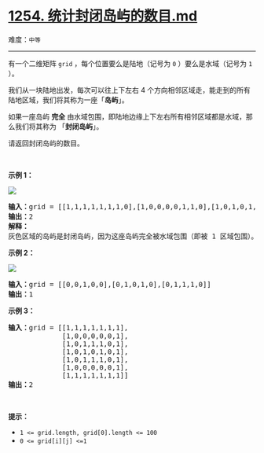 # [1254. 统计封闭岛屿的数目.md](https://leetcode-cn.com/problems/number-of-closed-islands)

难度：`中等`

---

<p>有一个二维矩阵 <code>grid</code>&nbsp;，每个位置要么是陆地（记号为&nbsp;<code>0</code> ）要么是水域（记号为&nbsp;<code>1</code> ）。</p>

<p>我们从一块陆地出发，每次可以往上下左右&nbsp;4 个方向相邻区域走，能走到的所有陆地区域，我们将其称为一座「<strong>岛屿</strong>」。</p>

<p>如果一座岛屿&nbsp;<strong>完全</strong>&nbsp;由水域包围，即陆地边缘上下左右所有相邻区域都是水域，那么我们将其称为 「<strong>封闭岛屿</strong>」。</p>

<p>请返回封闭岛屿的数目。</p>

<p>&nbsp;</p>

<p><strong>示例 1：</strong></p>

<p><img src="https://assets.leetcode-cn.com/aliyun-lc-upload/uploads/2019/11/07/sample_3_1610.png"></p>

<pre><strong>输入：</strong>grid = [[1,1,1,1,1,1,1,0],[1,0,0,0,0,1,1,0],[1,0,1,0,1,1,1,0],[1,0,0,0,0,1,0,1],[1,1,1,1,1,1,1,0]]
<strong>输出：</strong>2
<strong>解释：</strong>
灰色区域的岛屿是封闭岛屿，因为这座岛屿完全被水域包围（即被 1 区域包围）。</pre>

<p><strong>示例 2：</strong></p>

<p><img src="https://assets.leetcode-cn.com/aliyun-lc-upload/uploads/2019/11/07/sample_4_1610.png"></p>

<pre><strong>输入：</strong>grid = [[0,0,1,0,0],[0,1,0,1,0],[0,1,1,1,0]]
<strong>输出：</strong>1
</pre>

<p><strong>示例 3：</strong></p>

<pre><strong>输入：</strong>grid = [[1,1,1,1,1,1,1],
&nbsp;            [1,0,0,0,0,0,1],
&nbsp;            [1,0,1,1,1,0,1],
&nbsp;            [1,0,1,0,1,0,1],
&nbsp;            [1,0,1,1,1,0,1],
&nbsp;            [1,0,0,0,0,0,1],
             [1,1,1,1,1,1,1]]
<strong>输出：</strong>2
</pre>

<p>&nbsp;</p>

<p><strong>提示：</strong></p>

<ul>
	<li><code>1 &lt;= grid.length, grid[0].length &lt;= 100</code></li>
	<li><code>0 &lt;= grid[i][j] &lt;=1</code></li>
</ul>

